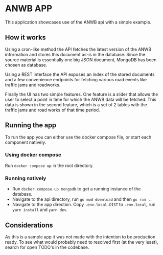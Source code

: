 # ANWB APP
This application showcases use of the ANWB api with a simple example.

## How it works
Using a cron-like method the API fetches the latest version of the ANWB information and stores this document as-is in the database. Since the source material is essentially one big JSON document, MongoDB has been chosen as database.

Using a REST interface the API exposes an index of the stored documents and a few convenience endpoints for fetching various road events like traffic jams and roadworks.

Finally the UI has two simple features. One feature is a slider that allows the user to select a point in time for which the ANWB data will be fetched. This data is shown in the second feature, which is a set of 2 tables with the traffic jams and road works of that time period.

## Running the app
To run the app you can either use the docker compose file, or start each component natively.

### Using docker compose
Run `docker compose up` in the root directory.

### Running natively
- Run `docker compose up mongodb` to get a running instance of the database.
- Navigate to the api directory, run `go mod download` and then `go run .`.
- Navigate to the app direction. Copy `.env.local.DIST` to `.env.local`, run `yarn install` and `yarn dev`.

## Considerations
As this is a sample app it was not made with the intention to be production ready. To see what would probably need to resolved first (at the very least), search for open TODO's in the codebase.
